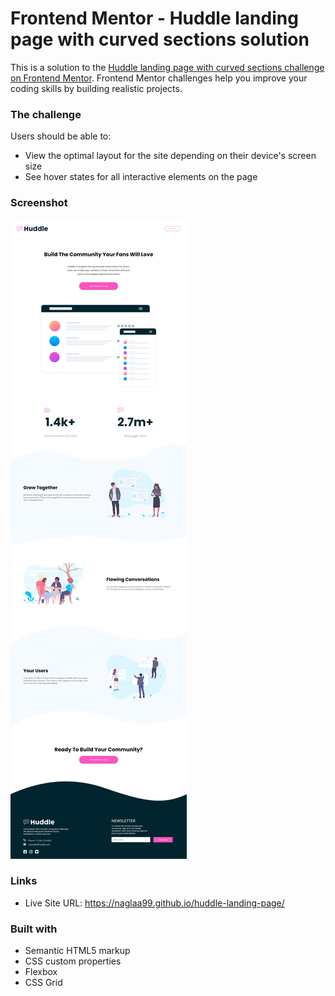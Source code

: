 # Frontend Mentor - Huddle landing page with curved sections solution

This is a solution to the [Huddle landing page with curved sections challenge on Frontend Mentor](https://www.frontendmentor.io/challenges/huddle-landing-page-with-curved-sections-5ca5ecd01e82137ec91a50f2). Frontend Mentor challenges help you improve your coding skills by building realistic projects.

### The challenge

Users should be able to:

- View the optimal layout for the site depending on their device's screen size
- See hover states for all interactive elements on the page

### Screenshot

![](./images/desk.png)

### Links

- Live Site URL: https://naglaa99.github.io/huddle-landing-page/

### Built with

- Semantic HTML5 markup
- CSS custom properties
- Flexbox
- CSS Grid
